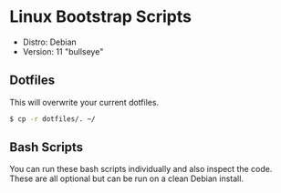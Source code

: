 # Linux Bootstrap Scripts

- Distro: Debian
- Version: 11 "bullseye"

## Dotfiles

This will overwrite your current dotfiles.

```bash
$ cp -r dotfiles/. ~/
```

## Bash Scripts

You can run these bash scripts individually and
also inspect the code. These are all optional but
can be run on a clean Debian install.
